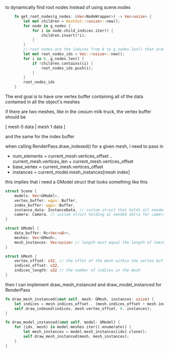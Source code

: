 to dynamically find root nodes instead of using scene.nodes
```rust
    fn get_root_nodes(g_nodes: &Vec<NodeWrapper>) -> Vec<usize> {
        let mut children = HashSet::<usize>::new();
        for node in g_nodes {
            for i in node.child_indices.iter() {
                children.insert(*i);
            }
        }
        // root nodes are the indices from 0 to g_nodes.len() that aren't in this list
        let mut root_nodes_ids = Vec::<usize>::new();
        for i in 0..g_nodes.len() {
            if !children.contains(&i) {
                root_nodes_ids.push(i);
            }
        }
        root_nodes_ids
    }
```


The end goal is to have one vertex buffer containing all of the data contained in all the object's meshes

if there are two meshes, like in the cesium milk truck, the vertex buffer should be 

[ mesh 0 data | mesh 1 data ]

and the same for the index buffer

when calling RenderPass.draw_indexed() for a given mesh, i need to pass in 
- num_elements = current_mesh.vertices_offset .. current_mesh.vertices_len + current_mesh.vertices_offset
- base_vertex = current_mesh.vertices_offset
- instances = current_model.mesh_instances[mesh index]

this implies that i need a GModel struct that looks something like this

```rust
struct Scene {
    models: Vec<GModel>,
    vertex_buffer: wgpu::Buffer,
    index_buffer: wgpu::Buffer, 
    instance_data: InstanceData, // custom struct that holds all needed instance data
    camera: Camera, // custom struct holding al needed datra for camera
}

struct GModel {
    data_buffer: Rc<Vec<u8>>,
    meshes: Vec<GMesh>,
    mesh_instances: Vec<usize> // length must equal the length of [meshes]
}

struct GMesh {
    vertex_offset: u32, // the offet of the mesh within the vertex buffer
    indices_offset: u32,
    indices_length: u32 // the number of indices in the mesh
}
```
then I can implement draw_mesh_instanced and draw_model_instanced for RenderPass

```rust
fn draw_mesh_instanced(&mut self, mesh: GMesh, instances: usize) {
    let indices = mesh.indices_offset.. (mesh.indices_offset + mesh.indices_length);
    self.draw_indexed(indices, mesh.vertex_offset, 0..instances);
}

fn draw_model_instanced(&mut self, model: GModel) {
    for (idx, mesh) in model.meshes.iter().enumerate() {
        let mesh_instances = model.mesh_instances[idx].clone();
        self.draw_mesh_instanced(mesh, mesh_instances);
    }
}
```
